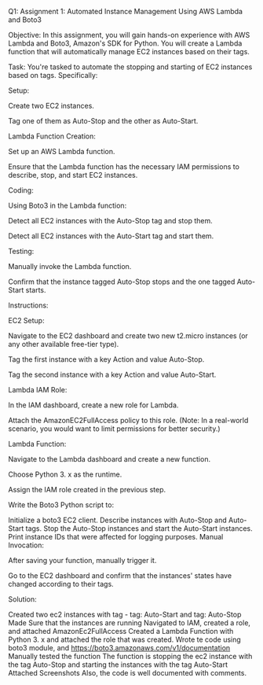 Q1: Assignment 1: Automated Instance Management Using AWS Lambda and Boto3

Objective: In this assignment, you will gain hands-on experience with AWS Lambda and Boto3, Amazon's SDK for Python. You will create a Lambda function that will automatically manage EC2 instances based on their tags.

Task: You're tasked to automate the stopping and starting of EC2 instances based on tags. Specifically:

Setup:

Create two EC2 instances.

Tag one of them as Auto-Stop and the other as Auto-Start.

Lambda Function Creation:

Set up an AWS Lambda function.

Ensure that the Lambda function has the necessary IAM permissions to describe, stop, and start EC2 instances.

Coding:

Using Boto3 in the Lambda function:

Detect all EC2 instances with the Auto-Stop tag and stop them.

Detect all EC2 instances with the Auto-Start tag and start them.

Testing:

Manually invoke the Lambda function.

Confirm that the instance tagged Auto-Stop stops and the one tagged Auto-Start starts.

Instructions:

EC2 Setup:

Navigate to the EC2 dashboard and create two new t2.micro instances (or any other available free-tier type).

Tag the first instance with a key Action and value Auto-Stop.

Tag the second instance with a key Action and value Auto-Start.

Lambda IAM Role:

In the IAM dashboard, create a new role for Lambda.

Attach the AmazonEC2FullAccess policy to this role. (Note: In a real-world scenario, you would want to limit permissions for better security.)

Lambda Function:

Navigate to the Lambda dashboard and create a new function.

Choose Python 3. x as the runtime.

Assign the IAM role created in the previous step.

Write the Boto3 Python script to:

Initialize a boto3 EC2 client.
Describe instances with Auto-Stop and Auto-Start tags.
Stop the Auto-Stop instances and start the Auto-Start instances.
Print instance IDs that were affected for logging purposes.
Manual Invocation:

After saving your function, manually trigger it.

Go to the EC2 dashboard and confirm that the instances' states have changed according to their tags.

Solution:

Created two ec2 instances with tag - tag: Auto-Start and tag: Auto-Stop
Made Sure that the instances are running
Navigated to IAM, created a role, and attached AmazonEc2FullAccess
Created a Lambda Function with Python 3. x and attached the role that was created.
Wrote te code using boto3 module, and https://boto3.amazonaws.com/v1/documentation
Manually tested the function
The function is stopping the ec2 instance with the tag Auto-Stop and starting the instances with the tag Auto-Start
Attached Screenshots
Also, the code is well documented with comments.
